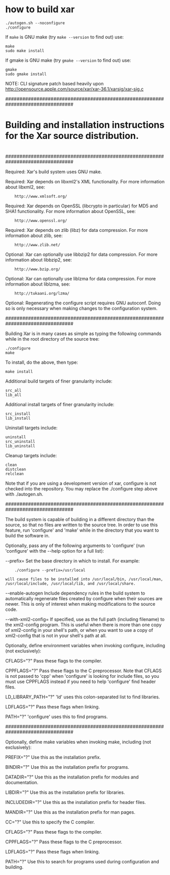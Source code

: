 # how to build xar

```shell
./autogen.sh --noconfigure
./configure
```

If `make` is GNU make (try `make --version` to find out) use:

```shell
make
sudo make install
```

If gmake is GNU make (try `gmake --version` to find out) use:

```shell
gmake
sudo gmake install
```

NOTE: CLI signature patch based heavily upon
<http://opensource.apple.com/source/xar/xar-36.1/xarsig/xar-sig.c>

################################################################################
#
# Building and installation instructions for the Xar source distribution.
#
################################################################################

Required: Xar's build system uses GNU make.

Required: Xar depends on libxml2's XML functionality.  For more information
	  about libxml2, see:

		http://www.xmlsoft.org/

Required: Xar depends on OpenSSL (libcrypto in particular) for MD5 and SHA1
	  functionality.  For more information about OpenSSL, see:

		http://www.openssl.org/

Required: Xar depends on zlib (libz) for data compression.  For more information
	  about zlib, see:

		http://www.zlib.net/

Optional: Xar can optionally use libbzip2 for data compression.  For more
	  information about libbzip2, see:

		http://www.bzip.org/

Optional: Xar can optionally use liblzma for data compression.  For more
	  information about liblzma, see:

		http://tukaani.org/lzma/

Optional: Regenerating the configure script requires GNU autoconf.  Doing so is
	  only necessary when making changes to the configuration system.

################################################################################

Building Xar is in many cases as simple as typing the following commands while
in the root directory of the source tree:

	./configure
	make

To install, do the above, then type:

	make install

Additional build targets of finer granularity include:

	src_all
	lib_all

Additional install targets of finer granularity include:

	src_install
	lib_install

Uninstall targets include:

	uninstall
	src_uninstall
	lib_uninstall

Cleanup targets include:

	clean
	distclean
	relclean

Note that if you are using a development version of xar, configure is
not checked into the repository.  You may replace the ./configure step
above with ./autogen.sh.

################################################################################

The build system is capable of building in a different directory than the
source, so that no files are written to the source tree.  In order to use this
feature, run 'configure' and 'make' while in the directory that you want to
build the software in.

Optionally, pass any of the following arguments to 'configure' (run 'configure'
with the --help option for a full list):

--prefix=<install-root-dir>
	Set the base directory in which to install.  For example:

		./configure --prefix=/usr/local

	will cause files to be installed into /usr/local/bin, /usr/local/man,
	/usr/local/include, /usr/local/lib, and /usr/local/share.

--enable-autogen
	Include dependency rules in the build system to automatically regenerate
	files created by configure when their sources are newer.  This is
	only of interest when making modifications to the source code.

--with-xml2-config=<path>
	If specified, use <path> as the full path (including filename) to the
	xml2-config program.  This is useful when there is more than one copy of
	xml2-config in your shell's path, or when you want to use a copy of
	xml2-config that is not in your shell's path at all.

Optionally, define environment variables when invoking configure, including (not
exclusively):

CFLAGS="?"
	Pass these flags to the compiler.

CPPFLAGS="?"
	Pass these flags to the C preprocessor.  Note that CFLAGS is not passed
	to 'cpp' when 'configure' is looking for include files, so you must use
	CPPFLAGS instead if you need to help 'configure' find header files.

LD_LIBRARY_PATH="?"
	'ld' uses this colon-separated list to find libraries.

LDFLAGS="?"
	Pass these flags when linking.

PATH="?"
	'configure' uses this to find programs.

################################################################################

Optionally, define make variables when invoking make, including (not
exclusively):

PREFIX="?"
	Use this as the installation prefix.

BINDIR="?"
	Use this as the installation prefix for programs.

DATADIR="?"
	Use this as the installation prefix for modules and documentation.

LIBDIR="?"
	Use this as the installation prefix for libraries.

INCLUDEDIR="?"
	Use this as the installation prefix for header files.

MANDIR="?"
	Use this as the installation prefix for man pages.

CC="?"
	Use this to specify the C compiler.

CFLAGS="?"
	Pass these flags to the compiler.

CPPFLAGS="?"
	Pass these flags to the C preprocessor.

LDFLAGS="?"
	Pass these flags when linking.

PATH="?"
	Use this to search for programs used during configuration and building.

